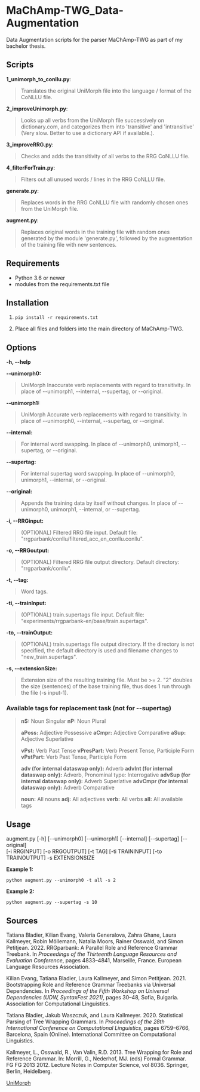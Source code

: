 # MaChAmp-TWG_Data-Augmentation
Data Augmentation scripts for the parser MaChAmp-TWG as part of my bachelor thesis.


## Scripts
**1_unimorph_to_conllu.py**:
>Translates the original UniMorph file into the language / format of the CoNLLU file.

**2_improveUnimorph.py**:
>Looks up all verbs from the UniMorph file successively on dictionary.com, and categorizes them into 'transitive' and 'intransitive' (Very slow. Better to use a dictionary API if available.).

**3_improveRRG.py**:
>Checks and adds the transitivity of all verbs to the RRG CoNLLU file.

**4_filterForTrain.py**:
>Filters out all unused words / lines in the RRG CoNLLU file.

**generate.py**:
>Replaces words in the RRG CoNLLU file with randomly chosen ones from the UniMorph file.

**augment.py**:
>Replaces original words in the training file with random ones generated by the module 'generate.py', followed by the augmentation of the training file with new sentences.


## Requirements
- Python 3.6 or newer
- modules from the requirements.txt file


## Installation

1. ```
   pip install -r requirements.txt
   ```
3. Place all files and folders into the main directory of MaChAmp-TWG.


## Options
**-h, --help**  

**--unimorph0:**
>UniMorph Inaccurate verb replacements with regard to transitivity. In place of --unimorph1, --internal, --supertag, or --original.

**--unimorph1:**
>UniMorph Accurate verb replacements with regard to transitivity. In place of --unimorph0, --internal, --supertag, or --original.

**--internal:**
>For internal word swapping. In place of --unimorph0, unimorph1, --supertag, or --original.

**--supertag:**
>For internal supertag word swapping. In place of --unimorph0, unimorph1, --internal, or --original.

**--original:**
>Appends the training data by itself without changes. In place of --unimorph0, unimorph1, --internal, or --supertag. 

**-i, --RRGinput:**
>(OPTIONAL) Filtered RRG file input. Default file: "rrgparbank/conllu/filtered_acc_en_conllu.conllu".

**-o, --RRGoutput:**
>(OPTIONAL) Filtered RRG file output directory. Default directory: "rrgparbank/conllu".

**-t, --tag:**
>Word tags.

**-ti, --trainInput:**
>(OPTIONAL) train.supertags file input. Default file: "experiments/rrgparbank-en/base/train.supertags".

**-to, --trainOutput:**
>(OPTIONAL) train.supertags file output directory. If the directory is not specified, the default directory is used and filename changes to "new_train.supertags".

**-s, --extensionSize:**
>Extension size of the resulting training file. Must be >= 2. "2" doubles the size (sentences) of the base training file, thus does 1 run through the file (-s input-1).


### Available tags for replacement task (not for --supertag)
>**nS:**  Noun Singular
>**nP:**  Noun Plural
>
>**aPoss:**  Adjective Possessive
>**aCmpr:**  Adjective Comparative
>**aSup:**  Adjective Superlative
>
>**vPst:**  Verb Past Tense
>**vPresPart:**  Verb Present Tense, Participle Form
>**vPstPart:**  Verb Past Tense, Participle Form
>
>**adv (for internal dataswap only):**  Adverb
>**advInt (for internal dataswap only):**  Adverb, Pronominal type: Interrogative
>**advSup (for internal dataswap only):**  Adverb Superlative
>**advCmpr (for internal dataswap only):**  Adverb Comparative
>
>**noun:**  All nouns
>**adj:**  All adjectives
>**verb:**  All verbs
>**all:**  All available tags


## Usage
augment.py [-h] [--unimorph0] [--unimorph1] [--internal] [--supertag] [--original]  
[-i RRGINPUT] [-o RRGOUTPUT] [-t TAG] [-ti TRAININPUT] [-to TRAINOUTPUT] -s EXTENSIONSIZE

**Example 1:**  
```
python augment.py --unimorph0 -t all -s 2
```

**Example 2:**  
```
python augment.py --supertag -s 10
```


## Sources
Tatiana Bladier, Kilian Evang, Valeria Generalova, Zahra Ghane, Laura Kallmeyer, Robin Möllemann, Natalia Moors, Rainer Osswald, and Simon Petitjean. 2022. RRGparbank: A Parallel Role and Reference Grammar Treebank. In _Proceedings of the Thirteenth Language Resources and Evaluation Conference_, pages 4833–4841, Marseille, France. European Language Resources Association.  

Kilian Evang, Tatiana Bladier, Laura Kallmeyer, and Simon Petitjean. 2021. Bootstrapping Role and Reference Grammar Treebanks via Universal Dependencies. In _Proceedings of the Fifth Workshop on Universal Dependencies (UDW, SyntaxFest 2021)_, pages 30–48, Sofia, Bulgaria. Association for Computational Linguistics.  

Tatiana Bladier, Jakub Waszczuk, and Laura Kallmeyer. 2020. Statistical Parsing of Tree Wrapping Grammars. In _Proceedings of the 28th International Conference on Computational Linguistics_, pages 6759–6766, Barcelona, Spain (Online). International Committee on Computational Linguistics.  

Kallmeyer, L., Osswald, R., Van Valin, R.D. 2013. Tree Wrapping for Role and Reference Grammar. In: Morrill, G., Nederhof, MJ. (eds) Formal Grammar. FG FG 2013 2012. Lecture Notes in Computer Science, vol 8036. Springer, Berlin, Heidelberg.  

[UniMorph](https://unimorph.github.io/)
